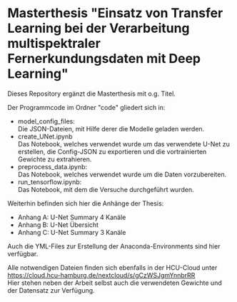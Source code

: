 # Masterthesis "Einsatz von Transfer Learning bei der Verarbeitung multispektraler Fernerkundungsdaten mit Deep Learning"

Dieses Repository ergänzt die Masterthesis mit o.g. Titel.

Der Programmcode im Ordner "code" gliedert sich in:
- model_config_files:\
  Die JSON-Dateien, mit Hilfe derer die Modelle geladen werden.
- create_UNet.ipynb\
  Das Notebook, welches verwendet wurde um das verwendete U-Net zu erstellen, die Config-JSON zu exportieren und die vortrainierten Gewichte zu extrahieren.
- preprocess_data.ipynb:\
  Das Notebook, welches verwendet wurde um die Daten vorzubereiten.
- run_tensorflow.ipynb:\
  Das Notebook, mit dem die Versuche durchgeführt wurden.

Weiterhin befinden sich hier die Anhänge der Thesis:
- Anhang A: U-Net Summary 4 Kanäle
- Anhang B: U-Net Übersicht
- Anhang C: U-Net Summary 3 Kanäle

Auch die YML-Files zur Erstellung der Anaconda-Environments sind hier verfügbar.

Alle notwendigen Dateien finden sich ebenfalls in der HCU-Cloud unter https://cloud.hcu-hamburg.de/nextcloud/s/gCzWSJgmYnnbrRR \
Hier stehen neben der Arbeit selbst auch die verwendeten Gewichte und der Datensatz zur Verfügung.
